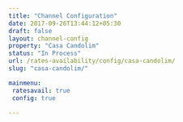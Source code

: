 ```yaml
---
title: "Channel Configuration"
date: 2017-09-26T13:44:12+05:30
draft: false
layout: channel-config
property: "Casa Candolim"
status: "In Process"
url: /rates-availability/config/casa-candolim/
slug: "casa-candolim/"

mainmenu:
 ratesavail: true
 config: true

---
```


